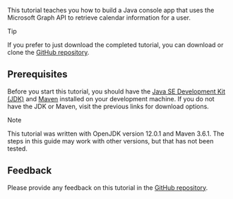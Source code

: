 <!-- markdownlint-disable MD002 MD041 -->

This tutorial teaches you how to build a Java console app that uses the Microsoft Graph API to retrieve calendar information for a user.

> [!TIP]
> If you prefer to just download the completed tutorial, you can download or clone the [GitHub repository](https://github.com/microsoftgraph/msgraph-training-java).

## Prerequisites

Before you start this tutorial, you should have the [Java SE Development Kit (JDK)](https://java.com/en/download/faq/develop.xml) and [Maven](https://maven.apache.org/) installed on your development machine. If you do not have the JDK or Maven, visit the previous links for download options.

> [!NOTE]
> This tutorial was written with OpenJDK version 12.0.1 and Maven 3.6.1. The steps in this guide may work with other versions, but that has not been tested.

## Feedback

Please provide any feedback on this tutorial in the [GitHub repository](https://github.com/microsoftgraph/msgraph-training-java).
